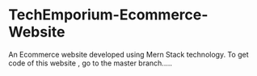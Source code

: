 # TechEmporium-Ecommerce-Website
An Ecommerce website developed using Mern Stack technology.
To get code of this website , go to the master branch.....

